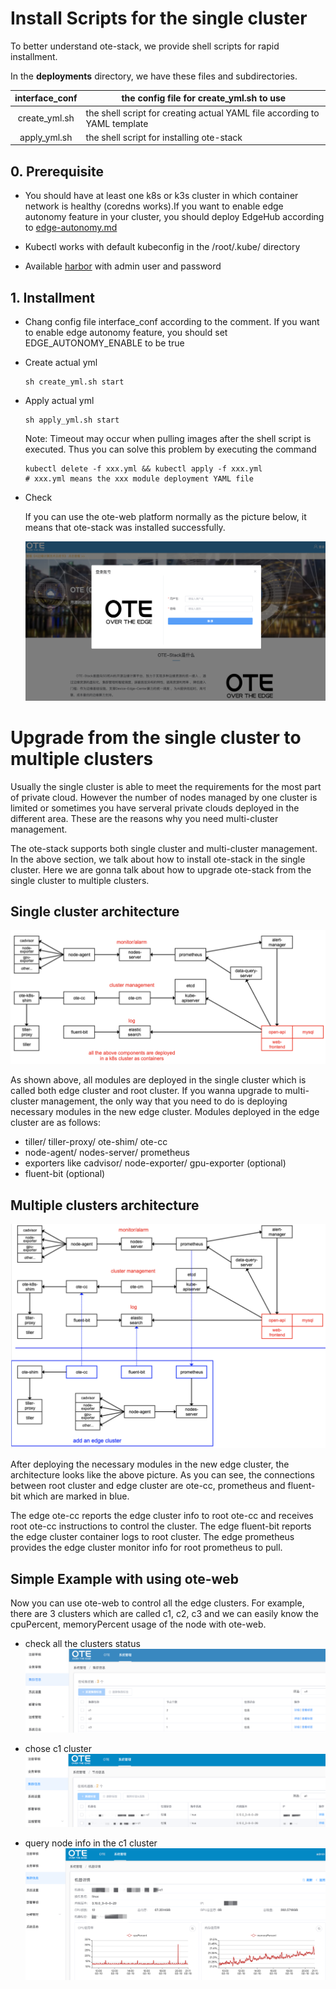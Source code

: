 # Install Scripts for the single cluster

To better understand ote-stack, we provide shell scripts for rapid installment.

In the **deployments** directory, we have these files and subdirectories.

| interface_conf | the config file for create_yml.sh to use |
| :------------: | ------------------------------------------------------------ |
| create_yml.sh  | the shell script for creating actual YAML file according to YAML template |
|  apply_yml.sh  | the shell script for installing ote-stack                    |


## 0. Prerequisite

- You should have at least one k8s or k3s cluster in which container network is healthy (coredns works).If you want to enable edge autonomy feature in your cluster, you should deploy EdgeHub according to [edge-autonomy.md](./docs/edge-autonomy.md)

- Kubectl works with default kubeconfig in the /root/.kube/ directory

- Available [harbor](https://goharbor.io/) with admin user and password


## 1. Installment

- Chang config file interface_conf according to the comment. If you want to enable edge autonomy feature, you should set EDGE_AUTONOMY_ENABLE to be true

- Create actual yml

  ```shell
  sh create_yml.sh start
  ```

- Apply actual yml

  ```shell
  sh apply_yml.sh start
  ```

  Note: Timeout may occur when pulling images after the shell script is executed. Thus you can solve this problem by executing the command
  
  ```shell
  kubectl delete -f xxx.yml && kubectl apply -f xxx.yml
  # xxx.yml means the xxx module deployment YAML file
  ```

- Check 

  If you can use the ote-web platform normally as the picture below, it means that ote-stack was installed successfully.

  ![image](./images/ote-web2.0.png)
  

# Upgrade from the single cluster to multiple clusters

Usually the single cluster is able to meet the requirements for the most part of private cloud. However the number of nodes managed by one cluster is limited or sometimes you have serveral private clouds deployed in the different area. These are the reasons why you need multi-cluster management.

The ote-stack supports both single cluster and multi-cluster management. In the above section, we talk about how to install ote-stack in the single cluster. Here we are gonna talk about how to upgrade ote-stack from the single cluster to multiple clusters.

## Single cluster architecture

![image](./images/single-cluster-architecture.png)

As shown above, all modules are deployed in the single cluster which is called both edge cluster and root cluster. If you wanna upgrade to multi-cluster management, the only way that you need to do is deploying necessary modules in the new edge cluster. Modules deployed in the edge cluster are as follows:

- tiller/ tiller-proxy/ ote-shim/ ote-cc
- node-agent/ nodes-server/ prometheus
- exporters like cadvisor/ node-exporter/ gpu-exporter (optional)
- fluent-bit (optional)

## Multiple clusters architecture

![image](./images/multiple-clusters-architecture.png)

After deploying the necessary modules in the new edge cluster, the architecture looks like the above picture. As you can see, the connections between root cluster and edge cluster are ote-cc, prometheus and fluent-bit which are marked in blue.

The edge ote-cc reports the edge cluster info to root ote-cc and receives root ote-cc instructions to control the cluster. The edge fluent-bit reports the edge cluster container logs to root cluster. The edge prometheus provides the edge cluster monitor info for root prometheus to pull.

## Simple Example with using ote-web

Now you can use ote-web to control all the edge clusters. For example, there are 3 clusters which are called c1, c2, c3 and we can easily know the cpuPercent, memoryPercent usage of the node with ote-web.

- check all the clusters status
![image](./images/multiple-clusters-nodes-info1.png)

- chose c1 cluster
![image](./images/multiple-clusters-nodes-info2.png)

- query node info in the c1 cluster
![image](./images/multiple-clusters-nodes-info3.png)


